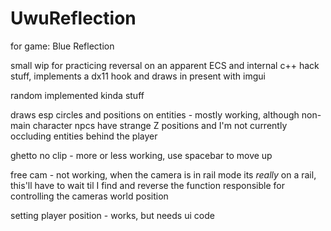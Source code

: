 # UwuReflection

for game: Blue Reflection

small wip for practicing reversal on an apparent ECS and internal c++ hack stuff, implements a dx11 hook and draws in present with imgui

random implemented kinda stuff

draws esp circles and positions on entities - mostly working, although non-main character npcs have strange Z positions and I'm not currently occluding entities behind the player

ghetto no clip - more or less working, use spacebar to move up

free cam - not working, when the camera is in rail mode its *really* on a rail, this'll have to wait til I find and reverse the function responsible for controlling the cameras world position

setting player position - works, but needs ui code

